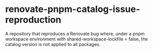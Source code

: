 # renovate-pnpm-catalog-issue-reproduction
A repository that reproduces a Renovate bug where, under a pnpm workspace environment with shared-workspace-lockfile = false, the catalog version is not applied to all packages.
